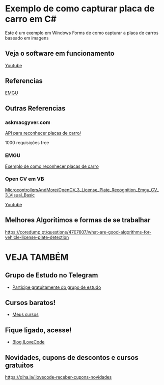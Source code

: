 # Exemplo de como capturar placa de carro em C#
Este é um exemplo em Windows Forms de como capturar a placa de carros baseado em imagens

## Veja o software em funcionamento
[Youtube](https://youtu.be/qE4z3BN-qhg)

## Referencias
[EMGU](http://www.emgu.com/wiki/index.php/License_Plate_Recognition_in_CSharp)


## Outras Referencias

### askmacgyver.com
[API para reconhecer placas de carro/](https://askmacgyver.com/explore/program/license-plate-recognition/3X5D3d2k)

1000 requisições free

### EMGU
[Exemplo de como reconhecer placas de carro](http://www.emgu.com/wiki/index.php/License_Plate_Recognition_in_CSharp)

### Open CV em VB
[MicrocontrollersAndMore/OpenCV_3_License_Plate_Recognition_Emgu_CV_3_Visual_Basic](https://github.com/MicrocontrollersAndMore/OpenCV_3_License_Plate_Recognition_Emgu_CV_3_Visual_Basic)

[Youtube](https://youtu.be/VfpjswS95mo)

## Melhores Algoritimos e formas de se trabalhar
https://coredump.pt/questions/4707607/what-are-good-algorithms-for-vehicle-license-plate-detection

# VEJA TAMBÉM
## Grupo de Estudo no Telegram
- [Participe gratuitamente do grupo de estudo](https://t.me/blogilovecode)

## Cursos baratos!
- [Meus cursos](https://olha.la/udemy)

## Fique ligado, acesse!
- [Blog ILoveCode](https://ilovecode.com.br)

## Novidades, cupons de descontos e cursos gratuitos
https://olha.la/ilovecode-receber-cupons-novidades
